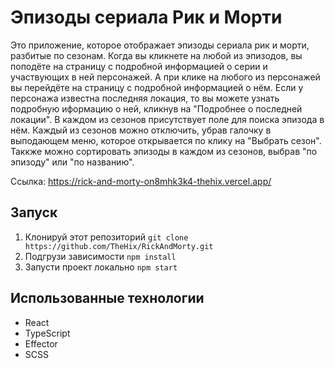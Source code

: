 # Эпизоды сериала Рик и Морти

Это приложение, которое отображает эпизоды сериала рик и морти, разбитые по сезонам. Когда вы кликнете на любой из эпизодов, вы поподёте на страницу с подробной информацией о серии и участвующих в ней персонажей. А при клике на любого из персонажей вы перейдёте на страницу с подробной информацией о нём. Если у персонажа известна последняя локация, то вы можете узнать подробную иформацию о ней, кликнув на "Подробнее о последней локации". В каждом из сезонов присутствует поле для поиска эпизода в нём. Каждый из сезонов можно отключить, убрав галочку в выподающем меню, которое открывается по клику на "Выбрать сезон". Таккже можно сортировать эпизоды в каждом из сезонов, выбрав "по эпизоду" или "по названию".

Ссылка: https://rick-and-morty-on8mhk3k4-thehix.vercel.app/
## Запуск

1. Клонируй этот репозиторий
``
git clone https://github.com/TheHix/RickAndMorty.git
``
2. Подгрузи зависимости 
``
npm install
``
3. Запусти проект локально
``
npm start
``

## Использованные технологии
- React
- TypeScript
- Effector
- SCSS

